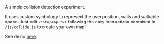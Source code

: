 A simple collision detection experiment.

It uses custom symbology to represent the user position, walls and walkable space.
Just edit `/data/map.txt` following the easy instructions contained in `/js/collide.js` to create your own map! 

See demo [here](http://www.niccolomineo.com/demos/collide/).